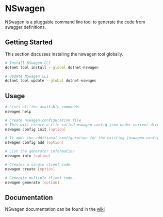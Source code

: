 # NSwagen

NSwagen is a pluggable command line tool to generate the code from swagger definitions.

## Getting Started
This section discusses installing the nswagen tool globally.

```sh
# Install NSwagen CLI
dotnet tool install --global dotnet-nswagen

# Update NSwagen CLI
dotnet tool update --global dotnet-nswagen
```
## Usage

```sh
# Lists all the available commands
nswagen help

# Create nswagen configuration file
# This will create a file called nswagen.config.json under current directory
nswagen config init [option]

# It adds the additional configuration for the existing [nswagen.config.json] or specified configuration file.
nswagen config add [option]

# List the generator information
nswagen info [option]

# Creates a single client code.
nswagen create [option]

# Generate multiple client code.
nswagen generate [option]
```
## Documentation
NSwagen documentation can be found in the [wiki]()


